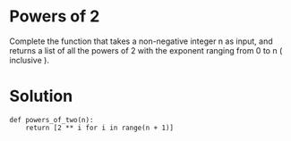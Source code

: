 # Powers of 2

Complete the function that takes a non-negative integer n as input, and returns a list of all the powers of 2 with the exponent ranging from 0 to n ( inclusive ).

# Solution
```
def powers_of_two(n): 
    return [2 ** i for i in range(n + 1)]
```